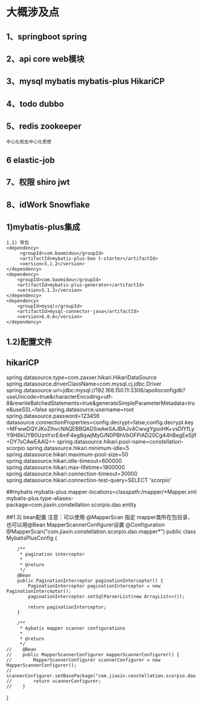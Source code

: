 # 大概涉及点
 ## 1、springboot spring
 ## 2、api core web模块
 ## 3、mysql mybatis mybatis-plus HikariCP
 ## 4、todo dubbo 
 ## 5、redis zookeeper 
    中心化和去中心化思想
 ## 6 elastic-job 
 ## 7、权限 shiro jwt
 ## 8、idWork Snowflake

## 1)mybatis-plus集成
    1.1) 导包
    <dependency>
         <groupId>com.baomidou</groupId>
         <artifactId>mybatis-plus-boo t-starter</artifactId>
         <version>3.1.2</version>
    </dependency>
    <dependency>
        <groupId>com.baomidou</groupId>
        <artifactId>mybatis-plus-generator</artifactId>
        <version>3.1.2</version>
    </dependency> 
    <dependency>
        <groupId>mysql</groupId>
        <artifactId>mysql-connector-java</artifactId>
        <version>6.0.6</version>
    </dependency>
  
  ## 1.2)配置文件
  ## hikariCP
  spring.datasource.type=com.zaxxer.hikari.HikariDataSource
  spring.datasource.driverClassName=com.mysql.cj.jdbc.Driver
  spring.datasource.url=jdbc:mysql://192.168.150.11:3306/apolloconfigdb?useUnicode=true&characterEncoding=utf-8&rewriteBatchedStatements=true&generateSimpleParameterMetadata=true&useSSL=false
  spring.datasource.username=root
  spring.datasource.password=123456
  datasource.connectionProperties=config.decrypt=false;config.decrypt.key=MFwwDQYJKoZIhvcNAQEBBQADSwAwSAJBAJv4CwvgYgsoHK+vsDlYfLyY9H6kUYB0UznYxrE4mF4eg8qwjMyG/N0PBhVbOFPlAD20Cg44hBegEeSjlf+DY7sCAwEAAQ==
  spring.datasource.hikari.pool-name=constellation-scorpio
  spring.datasource.hikari.minimum-idle=5
  spring.datasource.hikari.maximum-pool-size=50
  spring.datasource.hikari.idle-timeout=600000
  spring.datasource.hikari.max-lifetime=1800000
  spring.datasource.hikari.connection-timeout=30000
  spring.datasource.hikari.connection-test-query=SELECT 'scorpio'
  
  ##mybatis
  mybatis-plus.mapper-locations=classpath:/mapper/*Mapper.xml
  mybatis-plus.type-aliases-package=com.jiaxin.constellation.scorpio.dao.entity
  
  ##1.3) bean配置
    注意：可以使用 @MapperScan 指定 mapper类所在包目录，也可以用@Bean MapperScannerConfigurer设置
    @Configuration
    @MapperScan("com.jiaxin.constellation.scorpio.dao.mapper*")
    public class MybatisPlusConfig {
    
        /**
         * pagination interceptor
         * 
         * @return
         */
        @Bean
        public PaginationInterceptor paginationInterceptor() {
            PaginationInterceptor paginationInterceptor = new PaginationInterceptor();
            paginationInterceptor.setSqlParserList(new ArrayList<>());
    
            return paginationInterceptor;
        }
    
        /**
         * mybatis mapper scanner configurations
         * 
         * @return
         */
    //    @Bean
    //    public MapperScannerConfigurer mapperScannerConfigurer() {
    //        MapperScannerConfigurer scannerConfigurer = new MapperScannerConfigurer();
    //        scannerConfigurer.setBasePackage("com.jiaxin.constellation.scorpio.dao.mapper*");
    //        return scannerConfigurer;
    //    }
}
  
